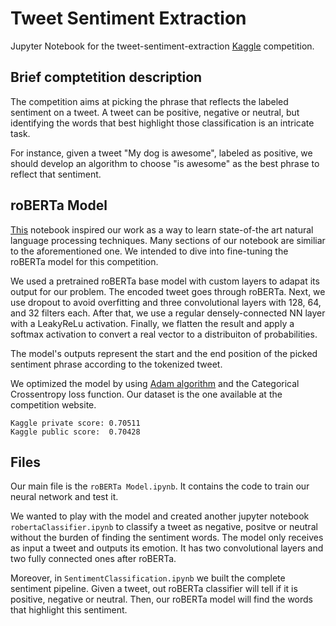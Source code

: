 # Tweet Sentiment Extraction

Jupyter Notebook for the tweet-sentiment-extraction [Kaggle](https://www.kaggle.com/c/tweet-sentiment-extraction) competition.

## Brief comptetition description

The competition aims at picking the phrase that reflects the labeled sentiment on a tweet. A tweet can be positive, negative or neutral, but identifying the words that best highlight those classification is an intricate task.

For instance, given a tweet "My dog is awesome", labeled as positive, we should develop an algorithm to choose "is awesome" as the best phrase to reflect that sentiment.

## roBERTa Model

[This](https://www.kaggle.com/cdeotte/tensorflow-roberta-0-705) notebook inspired our work as a way to learn state-of-the art natural language processing techniques. Many sections of our notebook are similiar to the aforementioned one. We intended to dive into fine-tuning the roBERTa model for this competition.

We used a pretrained roBERTa base model with custom layers to adapat its output for our problem. The encoded tweet goes through roBERTa. Next, we use dropout to avoid overfitting and three convolutional layers with 128, 64, and 32 filters each. After that, we use a regular densely-connected NN layer with a LeakyReLu activation.  Finally, we flatten the result and apply a softmax activation to convert a real vector to a distribuiton of probabilities.

The model's outputs  represent the start and the end position of the picked sentiment phrase according to the tokenized tweet.

We optimized the model by using [Adam algorithm](https://keras.io/api/optimizers/adam/) and the Categorical Crossentropy loss function. Our dataset is the one available at the competition website.


```
Kaggle private score: 0.70511
Kaggle public score:  0.70428
```

 ## Files

Our main file is the ```roBERTa Model.ipynb```. It contains the code to train our neural network and test it.

We wanted to play with the model and created another jupyter notebook ```robertaClassifier.ipynb``` to classify a tweet as negative, positve or neutral without the burden of finding the sentiment words. The model only receives as input a tweet and outputs its emotion. It has two convolutional layers and two fully connected ones after roBERTa.

Moreover, in ```SentimentClassification.ipynb``` we built the complete sentiment pipeline. Given a tweet, out roBERTa classifier will tell if it is positive, negative or neutral. Then, our roBERTa model will find the words that highlight this sentiment.


